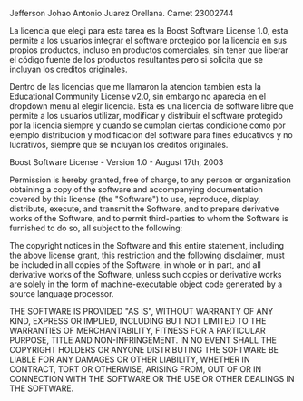 Jefferson Johao Antonio Juarez Orellana. Carnet 23002744

La licencia que elegi para esta tarea es la Boost Software License 1.0, esta permite a los usuarios integrar el software protegido por la licencia en sus propios productos, incluso en productos comerciales, sin tener que liberar el código fuente de los productos resultantes pero si solicita que se incluyan los creditos originales.


Dentro de las licencias que me llamaron la atencion tambien esta la Educational Community License v2.0, sin embargo no aparecia en el dropdown menu al elegir licencia. Esta es una licencia de software libre que permite a los usuarios utilizar, modificar y distribuir el software protegido por la licencia siempre y cuando se cumplan ciertas condicione como por ejemplo distribucion y modificacion del software para fines educativos y no lucrativos, siempre que se incluyan los creditos originales. 


Boost Software License - Version 1.0 - August 17th, 2003

Permission is hereby granted, free of charge, to any person or organization
obtaining a copy of the software and accompanying documentation covered by
this license (the "Software") to use, reproduce, display, distribute,
execute, and transmit the Software, and to prepare derivative works of the
Software, and to permit third-parties to whom the Software is furnished to
do so, all subject to the following:

The copyright notices in the Software and this entire statement, including
the above license grant, this restriction and the following disclaimer,
must be included in all copies of the Software, in whole or in part, and
all derivative works of the Software, unless such copies or derivative
works are solely in the form of machine-executable object code generated by
a source language processor.

THE SOFTWARE IS PROVIDED "AS IS", WITHOUT WARRANTY OF ANY KIND, EXPRESS OR
IMPLIED, INCLUDING BUT NOT LIMITED TO THE WARRANTIES OF MERCHANTABILITY,
FITNESS FOR A PARTICULAR PURPOSE, TITLE AND NON-INFRINGEMENT. IN NO EVENT
SHALL THE COPYRIGHT HOLDERS OR ANYONE DISTRIBUTING THE SOFTWARE BE LIABLE
FOR ANY DAMAGES OR OTHER LIABILITY, WHETHER IN CONTRACT, TORT OR OTHERWISE,
ARISING FROM, OUT OF OR IN CONNECTION WITH THE SOFTWARE OR THE USE OR OTHER
DEALINGS IN THE SOFTWARE.
